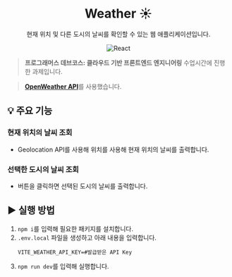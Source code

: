 <div align="center">

# Weather ☀️

현재 위치 및 다른 도시의 날씨를 확인할 수 있는 웹 애플리케이션입니다.

![React](https://img.shields.io/badge/React-ffffff?style=flat-square&logo=react&logoColor=ffffff&labelColor=61dafb&color=61dafb)

</div>

> **프로그래머스 데브코스: 클라우드 기반 프론트엔드 엔지니어링** 수업시간에 진행한 과제입니다.

> [**OpenWeather API**](https://openweathermap.org/)를 사용했습니다.

## 💡 주요 기능

### 현재 위치의 날씨 조회

- Geolocation API를 사용해 위치를 사용해 현재 위치의 날씨를 출력합니다.

### 선택한 도시의 날씨 조회

- 버튼을 클릭하면 선택된 도시의 날씨를 출력합니다.

## ▶️ 실행 방법

1. `npm i`를 입력해 필요한 패키지를 설치합니다.
2. `.env.local` 파일을 생성하고 아래 내용을 입력합니다.
   ```shell
   VITE_WEATHER_API_KEY=#발급받은 API Key
   ```
3. `npm run dev`를 입력해 실행합니다.
